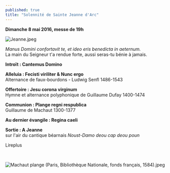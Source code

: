 ```yaml
---
published: true
title: "Solennité de Sainte Jeanne d'Arc"
---
```

**Dimanche 8 mai 2016, messe de 19h**  

![Jeanne.jpeg]({{site.baseurl}}/images/Jeanne.jpeg)

*Manus Domini confortavit te, et ideo eris benedicta in aeternum.*  
La main du Seigneur t'a rendue forte, aussi seras-tu bénie à jamais.

**Introït : Cantemus Domino**  

**Alleluia : Fecisti viriliter & Nunc ergo**  
Alternance de faux-bourdons - Ludwig Senfl 1486-1543

**Offertoire : Jesu corona virginum**  
Hymne et alternance polyphonique de Guillaume Dufay 1400-1474

**Communion : Plange regni respublica**  
Guillaume de Machaut 1300-1377

**Au dernier évangile : Regina caeli**

**Sortie : A Jeanne**  
sur l'air du cantique béarnais *Noust-Damo deou cap deou poun*

Lireplus

&nbsp;

![Machaut plange (Paris, Bibliothèque Nationale, fonds français, 1584).jpeg]({{site.baseurl}}/images/Machaut%20plange%20(Paris%2C%20Biblioth%C3%A8que%20Nationale%2C%20fonds%20fran%C3%A7ais%2C%201584).jpeg)

